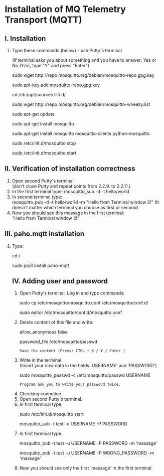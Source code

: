 # Installation of MQ Telemetry Transport (MQTT)
## I. Installation

<OL>
<LI><P> Type these commands (below) - use Putty's terminal</P>
       <P> (If terminal asks you about something and you have to answer: Yes or No (Y/n), type "Y" and press "Enter")</P></LI>

<P> sudo wget http://repo.mosquitto.org/debian/mosquitto-repo.gpg.key </P> 

<P> sudo apt-key add mosquitto-repo.gpg.key </P>

<P> cd /etc/apt/sources.list.d/ </P>

<P> sudo wget http://repo.mosquitto.org/debian/mosquitto-wheezy.list </P>

<P> sudo apt-get update </P>

<P> sudo apt-get install mosquitto </P>

<P> sudo apt-get install mosquitto mosquitto-clients python-mosquitto </P>

<P> sudo /etc/init.d/mosquitto stop </P>

<P> sudo /etc/init.d/mosquitto start </P>
</OL>

## II. Verification of installation correctness

<OL>
<LI> Open second Putty's terminal </LI>
	    (don't close Putty and repeat points from 2.2.9. to 2.2.11.)
<LI> In the first terminal type: mosquitto_sub -d -t hello/world </LI>
<LI> In second terminal type: </LI> 
	    mosquitto_pub -d -t hello/world -m "Hello from Terminal  window 2!"   
      (It doesn't matter which terminal you choose as first or second)
<LI> Now you should see this message in the first terminal: </LI>
	    "Hello from Terminal  window 2!"
</OL>

## III. paho.mqtt installation

<OL>
<LI><P>  Type: </P> </LI>
      <P> cd / </P>
	    <P> sudo pip3 install paho-mqtt</P>


## IV. Adding user and password

<OL>
<LI> Open Putty's terminal. Log in and type commands: </LI>

<P> sudo cp /etc/mosquitto/mosquitto.conf /etc/mosquitto/conf.d/ </P>

<P> sudo editor /etc/mosquitto/conf.d/mosquitto.conf </P>

<LI> Delete content of this file and write: </LI>

<P> allow_anonymous false </P>
<P> password_file /etc/mosquitto/passwd </P>

	Save the content (Press: CTRL + X / Y / Enter )

<LI> Write in the terminal: </LI>
	(Insert your onw data in the fields 'USERNAME' and 'PASSWORD')

<P> sudo mosquitto_passwd -c /etc/mosquitto/passwd USERNAME </P>

	Program ask you to write your password twice.

<LI> Checking connetion. </LI>
<LI> 	Open second Putty's terminal. </LI>

<LI> In first terminal type: </LI> 
	
<P> sudo /etc/init.d/mosquitto start </P>
<P> mosquitto_sub -t test -u USERNAME -P PASSWORD </P>

<LI> In first terminal type: </LI>

<P> mosquitto_pub -t test -u USERNAME -P PASSWORD -m 'massage' </P>

<P> mosquitto_pub -t test -u USERNAME -P WRONG_PASSWORD -m 'massage' </P>

<LI> Now you should see only the first 'massage' in the first terminal. </LI>


</OL>

